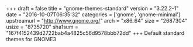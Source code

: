 +++
draft = false
title = "gnome-themes-standard"
version = "3.22.2-1"
date = "2016-10-07T06:35:32"
categories = ['gnome', 'gnome-minimal']
upstreamurl = "http://www.gnome.org/"
arch = "x86_64"
size = "2687304"
usize = "8735720"
sha1sum = "167f4152439d2722bab4a4825c56d9578bbb72dd"
+++
Default standard themes for GNOME3
